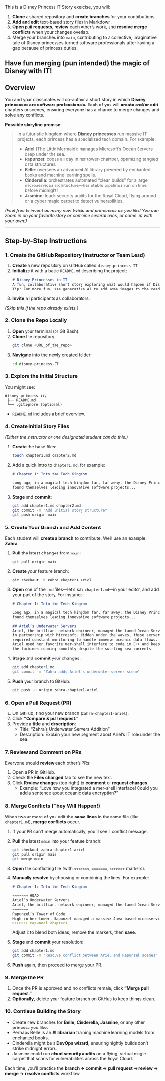 This is a Disney Princess IT Story exercise, you will:

1. **Clone** a shared repository and **create branches** for your contributions.  
2. **Add and edit** text-based story files in Markdown.  
3. **Open pull requests**, **review** each other’s work, and **resolve merge conflicts** when your changes overlap.  
4. Merge your branches into `main`, contributing to a collective, imaginative tale of Disney princesses turned software professionals after having a gap because of princess duties.

Have fun merging (pun intended) the magic of Disney with IT!
---

## Overview

You and your classmates will co-author a short story in which **Disney princesses are software professionals**. Each of you will **create and/or edit** chapters or scenes, ensuring everyone has a chance to merge changes and solve any conflicts.

**Possible storyline premise**:
> In a futuristic kingdom where **Disney princesses** run massive IT projects, each princess has a specialized tech domain. For example:
> - **Ariel** (The Little Mermaid): manages Microsoft’s Ocean Servers deep under the sea.
> - **Rapunzel**: codes all day in her tower-chamber, optimizing tangled data structures.
> - **Belle**: oversees an advanced AI library powered by enchanted books and machine learning spells.
> - **Cinderella**: orchestrates automated “clean builds” for a large microservices architecture—her stable pipelines run on time before midnight!
> - **Jasmine**: leads security audits for the Royal Cloud, flying around on a cyber magic carpet to detect vulnerabilities.

*(Feel free to invent as many new twists and princesses as you like! You can zoom in on your favorite story or combine several ones, or come up with your own!)*

---

## Step-by-Step Instructions

### 1. Create the GitHub Repository (Instructor or Team Lead)

1. **Create** a new repository on GitHub called `disney-princess-IT`.
2. **Initialize** it with a basic `README.md` describing the project:
   ```markdown
   # Disney Princesses in IT
   A fun, collaborative short story exploring what would happen if Disney princesses were software professionals.
   Tip: For more fun, use generative AI to add some images to the readme.
   ```
3. **Invite** all participants as collaborators.

*(Skip this if the repo already exists.)*

### 2. Clone the Repo Locally

1. **Open** your terminal (or Git Bash).
2. **Clone** the repository:
   ```bash
   git clone <URL_of_the_repo>
   ```
3. **Navigate** into the newly created folder:
   ```bash
   cd disney-princess-IT
   ```

### 3. Explore the Initial Structure

You might see:
```
disney-princess-IT/
 ├── README.md
 └── .gitignore (optional)
```
- `README.md` includes a brief overview.

### 4. Create Initial Story Files

*(Either the instructor or one designated student can do this.)*

1. **Create** the base files:
   ```bash
   touch chapter1.md chapter2.md
   ```
2. Add a quick intro to `chapter1.md`, for example:
   ```markdown
   # Chapter 1: Into the Tech Kingdom

   Long ago, in a magical tech kingdom far, far away, the Disney Princesses
   found themselves leading innovative software projects...
   ```
3. **Stage** and **commit**:
   ```bash
   git add chapter1.md chapter2.md
   git commit -m "Add initial story structure"
   git push origin main
   ```

### 5. Create Your Branch and Add Content

Each student will **create a branch** to contribute. We’ll use an example: **Zahra**.

1. **Pull** the latest changes from `main`:
   ```bash
   git pull origin main
   ```
2. **Create** your feature branch:
   ```bash
   git checkout -b zahra-chapter1-ariel
   ```
3. **Open** one of the `.md` files—let’s say `chapter1.md`—in your editor, and add your part of the story. For instance:

   ```markdown
   # Chapter 1: Into the Tech Kingdom

   Long ago, in a magical tech kingdom far, far away, the Disney Princesses
   found themselves leading innovative software projects...

   ## Ariel’s Underwater Servers
   Ariel, the brilliant network engineer, managed the famed Ocean Servers
   in partnership with Microsoft. Hidden under the waves, these servers
   required constant monitoring to handle immense oceanic data flows.
   Ariel used her favorite mer-shell interface to code in C++ and keep
   the turbines running smoothly despite the swirling sea currents.
   ```
4. **Stage** and **commit** your changes:
   ```bash
   git add chapter1.md
   git commit -m "Zahra adds Ariel's underwater server scene"
   ```
5. **Push** your branch to GitHub:
   ```bash
   git push -u origin zahra-chapter1-ariel
   ```

### 6. Open a Pull Request (PR)

1. On GitHub, find your new branch (`zahra-chapter1-ariel`).
2. Click **“Compare & pull request.”**
3. Provide a **title** and **description**:
   - Title: “Zahra’s Underwater Servers Addition”
   - Description: Explain your new segment about Ariel’s IT role under the sea.

### 7. Review and Comment on PRs

Everyone should **review** each other’s PRs:

1. Open a PR in GitHub.
2. Check the **Files changed** tab to see the new text.
3. Click **Review changes** (top right) to **comment** or **request changes**.
   - Example: “Love how you integrated a mer-shell interface! Could you add a sentence about oceanic data encryption?”

### 8. Merge Conflicts (They Will Happen!)

When two or more of you edit the **same lines** in the same file (like `chapter1.md`), **merge conflicts** occur.

1. If your PR can’t merge automatically, you’ll see a conflict message.
2. **Pull** the latest `main` into your feature branch:
   ```bash
   git checkout zahra-chapter1-ariel
   git pull origin main
   git merge main
   ```
3. **Open** the conflicting file (with `<<<<<<<`, `=======`, `>>>>>>>` markers).
4. **Manually resolve** by choosing or combining the lines. For example:

   ```markdown
   # Chapter 1: Into the Tech Kingdom

   <<<<<<< HEAD
   Ariel’s Underwater Servers
   Ariel, the brilliant network engineer, managed the famed Ocean Servers...
   =======
   Rapunzel’s Tower of Code
   High in her tower, Rapunzel managed a massive Java-based microservices architecture...
   >>>>>>> rapunzel-chapter1
   ```

   Adjust it to blend both ideas, remove the markers, then **save**.
5. **Stage** and **commit** your resolution:
   ```bash
   git add chapter1.md
   git commit -m "Resolve conflict between Ariel and Rapunzel scenes"
   ```
6. **Push** again, then proceed to merge your PR.

### 9. Merge the PR

1. Once the PR is approved and no conflicts remain, click **“Merge pull request.”**
2. **Optionally**, delete your feature branch on GitHub to keep things clean.

### 10. Continue Building the Story

- Create new branches for **Belle, Cinderella, Jasmine**, or any other princess you like.  
- Perhaps Belle is an **AI librarian** training machine learning models from enchanted books.  
- Cinderella might be a **DevOps wizard**, ensuring nightly builds don’t strike midnight errors.  
- Jasmine could run **cloud security audits** on a flying, virtual magic carpet that scans for vulnerabilities across the Royal Cloud.

Each time, you’ll practice the **branch → commit → pull request → review → merge → resolve conflicts** workflow.




